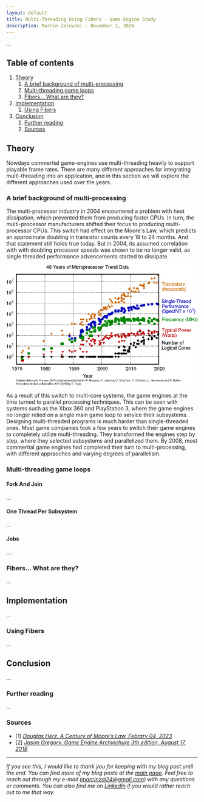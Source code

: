 ```yaml
---
layout: default
title: Multi-Threading Using Fibers - Game Engine Study
description: Marcin Zalewski - November 1, 2024
---
```


...

## Table of contents
1. [Theory](#theory)
    1. [A brief background of multi-processing](#theory1)
    2. [Multi-threading game loops](#theory2)
    3. [Fibers... What are they?](#theory3)
2. [Implementation](#implementation)
    1. [Using Fibers](#implementation1)
3. [Conclusion](#conclusion)
    1. [Further reading](#conclusion1)
    2. [Sources](#conclusion2)

## Theory <a name="theory"></a>

Nowdays commertial game-engines use multi-threading heavily to support playable frame rates. There are many different approaches for integrating multi-threading into an application, and in this section we will explore the different approaches used over the years.

### A brief background of multi-processing <a name="theory1"></a>

The multi-processor industry in 2004 encountered a problem with heat dissipation, which prevented them from producing faster CPUs. In turn, the multi-processor manufacturers shifted their focus to producing multi-processor CPUs. This switch had effect on the Moore's Law, which predicts an approximate doubling in transistor counts every 18 to 24 months. And that statement still holds true today. But in 2004, its assumed correlation with with doubling processor speeds was shown to be no longer valid, as single threaded performance advencements started to dissipate.

<p align="center">
<img src="assets/images/multi-threading-fibers/TransistorCountOverTheYears.png" alt="Transistor count over the years."/>
</p>

As a result of this switch to multi-core systems, the game engines at the time turned to parallel processing techniques. This can be seen with systems such as the Xbox 360 and PlayStation 3, where the game engines no longer relied on a single main game loop to service their subsystems. Designing multi-threaded programs is much harder than single-threaded ones. Most game companies took a few years to switch their game engines to completely utilize multi-threading. They transformed the engines step by step, where they selected subsystems and parallelized them. By 2008, most commertial game engines had completed their turn to multi-processing, with different appraoches and varying degrees of parallelism.

### Multi-threading game loops <a name="theory2"></a>

#### Fork And Join

...

#### One Thread Per Subsystem

...

#### Jobs

....

### Fibers... What are they? <a name="theory3"></a>

...

## Implementation <a name="implementation"></a>

...

### Using Fibers <a name="implementation1"></a>

...

## Conclusion <a name="conclusion"></a>

...

### Further reading <a name="conclusion1"></a>

...

### Sources <a name="conclusion2"></a>

- [1] [*Douglas Herz. A Century of Moore’s Law, Febrary 04, 2023*](https://www.semianalysis.com/p/a-century-of-moores-law)
- [2] [*Jason Gregory. Game Engine Archiechure 3th edition, August 17, 2018*](https://www.gameenginebook.com)

---
*If you see this, I would like to thank you for keeping with my blog post until the end. You can find more of my blog posts at the [main page](https://mmzala.github.io/blog/). Feel free to reach out through my e-mail (marcinzal24@gmail.com) with any questions or comments. You can also find me on [LinkedIn](https://www.linkedin.com/in/marcin-zalewski-6a17231a4/) if you would rather reach out to me that way.*